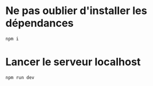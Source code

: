 # Ne pas oublier d'installer les dépendances

```npm i```

# Lancer le serveur localhost
```npm run dev```

